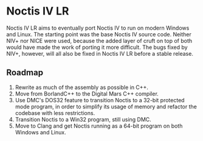 # Noctis IV LR

Noctis IV LR aims to eventually port Noctis IV to run on modern Windows and
Linux. The starting point was the base Noctis IV source code. Neither NIV+ nor
NICE were used, because the added layer of cruft on top of both would have
made the work of porting it more difficult. The bugs fixed by NIV+, however, will
all also be fixed in Noctis IV LR before a stable release.

## Roadmap
1) Rewrite as much of the assembly as possible in C++.
2) Move from BorlandC++ to the Digital Mars C++ compiler.
3) Use DMC's DOS32 feature to transition Noctis to a 32-bit protected mode program, in order to simplify its usage of memory and refactor the codebase with less restrictions.
4) Transition Noctis to a Win32 program, still using DMC.
5) Move to Clang and get Noctis running as a 64-bit program on both Windows and Linux.
